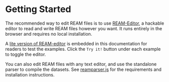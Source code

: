 # Getting Started

The recommended way to edit REAM files is to use [REAM-Editor](https://chmlee.github.io/ream-editor), a hackable editor to read and write REAM files however you want.
It runs entirely in the browser and requires no local installation.

A [lite version of REAM-editor](https://github.com/chmlee/ream-editor-lite) is embedded in this documentation for readers to test the examples.
Click the `Try it!` button under each example to toggle the editor.

<EditorLite-EditorLite item="string" />

You can also edit REAM files with any text editor, and use the standalone parser to compile the datasets.
See [reamparser.js](/Toolchain/Parser) for the requirements and installation instructions.
